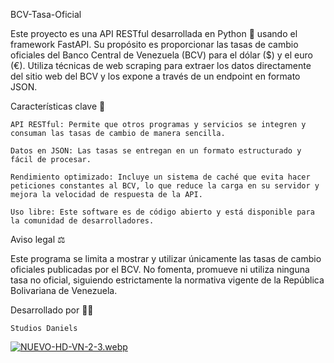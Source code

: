 BCV-Tasa-Oficial

Este proyecto es una API RESTful desarrollada en Python 🐍 usando el framework FastAPI. Su propósito es proporcionar las tasas de cambio oficiales del Banco Central de Venezuela (BCV) para el dólar ($) y el euro (€). Utiliza técnicas de web scraping para extraer los datos directamente del sitio web del BCV y los expone a través de un endpoint en formato JSON.

Características clave 🚀

    API RESTful: Permite que otros programas y servicios se integren y consuman las tasas de cambio de manera sencilla.

    Datos en JSON: Las tasas se entregan en un formato estructurado y fácil de procesar.

    Rendimiento optimizado: Incluye un sistema de caché que evita hacer peticiones constantes al BCV, lo que reduce la carga en su servidor y mejora la velocidad de respuesta de la API.

    Uso libre: Este software es de código abierto y está disponible para la comunidad de desarrolladores.

Aviso legal ⚖️

Este programa se limita a mostrar y utilizar únicamente las tasas de cambio oficiales publicadas por el BCV. No fomenta, promueve ni utiliza ninguna tasa no oficial, siguiendo estrictamente la normativa vigente de la República Bolivariana de Venezuela.

Desarrollado por 👨‍💻

    Studios Daniels
[![NUEVO-HD-VN-2-3.webp](https://i.postimg.cc/k5wJ9LyQ/NUEVO-HD-VN-2-3.webp)](https://postimg.cc/hJzW1y6v)

